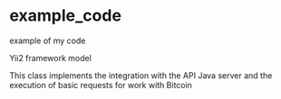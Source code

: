 # example_code
example of my code

Yii2 framework model

This class implements the integration with the API Java server and the execution of basic requests for work with Bitcoin
